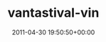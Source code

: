 ---
title:		"vantastival-vin"
type:		"upload"
description:		"TBC"
date:		"2011-04-30 19:50:50+00:00"
album:		"people"
filename:		"vantastival-vin.md"
series:		""
cl_public_id:		"people/vantastival-vin"
cl_version:		1497005601
format:		"tiff"
bytes:		5719808
width:		2560
height:		1440
exposure_mode:		"Manual"
program:		"Manual"
aperture:		"4.8"
focal_length:		"62.0 mm"
iso:		"200"
shutter_speed:		"1/200"
metering:		"Multi-segment"
flash:		"Off, Did not fire"
white_balance:		"As Shot"
colour_temp:		"5200"
has_crop:		"false"
orientation:		"Horizontal (normal)"
camera_model:		"NIKON D7000"
lens_info:		"18-200mm f/3.5-5.6"
artist:		"No artist info"
x_resolution:		"300"
y_resolution:		"300"
---